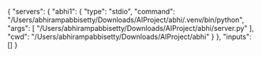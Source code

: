 {
  "servers": {
    "abhi1": {
      "type": "stdio",
      "command": "/Users/abhirampabbisetty/Downloads/AIProject/abhi/.venv/bin/python",
      "args": [
        "/Users/abhirampabbisetty/Downloads/AIProject/abhi/server.py"
      ],
        "cwd": "/Users/abhirampabbisetty/Downloads/AIProject/abhi"
    }
  },
  "inputs": []
}
